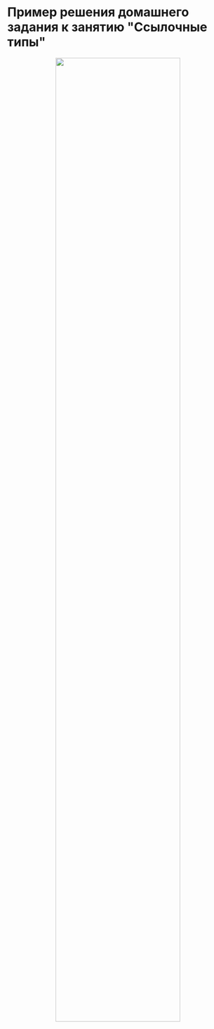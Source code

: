 # Пример решения домашнего задания к занятию "Ссылочные типы"

<p align="center" width="100%">
  <img width="75%" src="img/example_4_1_1.gif"> 
</p>
